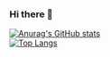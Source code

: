 ### Hi there 👋
[![Anurag's GitHub stats](https://github-readme-stats.vercel.app/api?username=milkguy&show_icons=true)](https://github.com/milkguy/github-readme-stats)
<br/>
[![Top Langs](https://github-readme-stats.vercel.app/api/top-langs/?username=milkguy)](https://github.com/milkguy/github-readme-stats)

<!--
**milkguy/milkguy** is a ✨ _special_ ✨ repository because its `README.md` (this file) appears on your GitHub profile.

Here are some ideas to get you started:

- 🔭 I’m currently working on ...
- 🌱 I’m currently learning ...
- 👯 I’m looking to collaborate on ...
- 🤔 I’m looking for help with ...
- 💬 Ask me about ...
- 📫 How to reach me: ...
- 😄 Pronouns: ...
- ⚡ Fun fact: ...
-->
